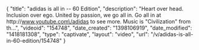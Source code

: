 {
    "title": "adidas is all in -- 60 Edition",
    "description": "Heart over head. Inclusion over ego. United by passion, we go all in. Go all in at http:\/\/www.youtube.com\/adidas to see more. Music is \"Civilization\" from th...",
    "videoid": "154748",
    "date_created": "1398106919",
    "date_modified": "1418181308",
    "type": "captivate",
    "layout": "video",
    "url": "\/v\/adidas-is-all-in-60-edition\/154748"
}